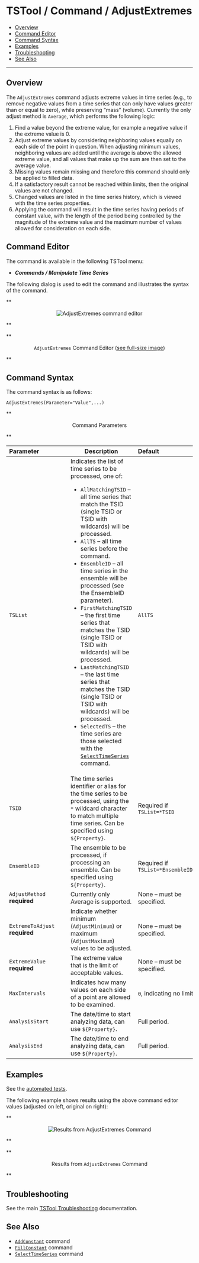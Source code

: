 # TSTool / Command / AdjustExtremes #

*   [Overview](#overview)
*   [Command Editor](#command-editor)
*   [Command Syntax](#command-syntax)
*   [Examples](#examples)
*   [Troubleshooting](#troubleshooting)
*   [See Also](#see-also)

-------------------------

## Overview ##

The `AdjustExtremes` command adjusts extreme values in time series (e.g.,
to remove negative values from a time series that can only have values
greater than or equal to zero), while preserving “mass” (volume).
Currently the only adjust method is `Average`, which performs the following logic:

1.  Find a value beyond the extreme value, for example a negative value if the extreme value is 0.
2.  Adjust extreme values by considering neighboring values equally on each side of the point in question.
    When adjusting minimum values, neighboring values are added until the average
    is above the allowed extreme value, and all values that make up the sum are then set to the average value.
3.  Missing values remain missing and therefore this command should only be applied to filled data.
4.  If a satisfactory result cannot be reached within limits, then the original values are not changed.
5.  Changed values are listed in the time series history, which is viewed with the time series properties.
6.  Applying the command will result in the time series having periods of constant value,
    with the length of the period being controlled by the magnitude of the
    extreme value and the maximum number of values allowed for consideration on each side.

## Command Editor ##

The command is available in the following TSTool menu:

*   ***Commands / Manipulate Time Series***

The following dialog is used to edit the command and illustrates the syntax of the command.

**<p style="text-align: center;">
![AdjustExtremes command editor](AdjustExtremes.png)
</p>**

**<p style="text-align: center;">
`AdjustExtremes` Command Editor (<a href="../AdjustExtremes.png">see full-size image</a>)
</p>**

## Command Syntax ##

The command syntax is as follows:

```text
AdjustExtremes(Parameter="Value",...)
```
**<p style="text-align: center;">
Command Parameters
</p>**

|**Parameter**&nbsp;&nbsp;&nbsp;&nbsp;&nbsp;&nbsp;&nbsp;&nbsp;&nbsp;&nbsp;&nbsp;&nbsp;&nbsp;&nbsp;&nbsp;&nbsp;|**Description**|**Default**&nbsp;&nbsp;&nbsp;&nbsp;&nbsp;&nbsp;&nbsp;&nbsp;&nbsp;&nbsp;&nbsp;&nbsp;&nbsp;&nbsp;&nbsp;&nbsp;&nbsp;&nbsp;&nbsp;&nbsp;&nbsp;&nbsp;&nbsp;&nbsp;&nbsp;&nbsp;&nbsp;|
|--------------|-----------------|-----------------|
|`TSList`|Indicates the list of time series to be processed, one of:<br><ul><li>`AllMatchingTSID` – all time series that match the TSID (single TSID or TSID with wildcards) will be processed.</li><li>`AllTS` – all time series before the command.</li><li>`EnsembleID` – all time series in the ensemble will be processed (see the EnsembleID parameter).</li><li>`FirstMatchingTSID` – the first time series that matches the TSID (single TSID or TSID with wildcards) will be processed.</li><li>`LastMatchingTSID` – the last time series that matches the TSID (single TSID or TSID with wildcards) will be processed.</li><li>`SelectedTS` – the time series are those selected with the [`SelectTimeSeries`](../SelectTimeSeries/SelectTimeSeries.md) command.</li></ul> | `AllTS` |
|`TSID`|The time series identifier or alias for the time series to be processed, using the `*` wildcard character to match multiple time series.  Can be specified using `${Property}`.|Required if `TSList=*TSID`|
|`EnsembleID`|The ensemble to be processed, if processing an ensemble. Can be specified using `${Property}`.|Required if `TSList=*EnsembleID`|
|`AdjustMethod`<br>**required**|Currently only Average is supported.|None – must be specified.|
|`ExtremeToAdjust`<br>**required**|Indicate whether minimum (`AdjustMinimum`) or maximum (`AdjustMaximum`) values to be adjusted.|None – must be specified.|
|`ExtremeValue`<br>**required**|The extreme value that is the limit of acceptable values.|None – must be specified.|
|`MaxIntervals`|Indicates how many values on each side of a point are allowed to be examined.|`0`, indicating no limit.|
|`AnalysisStart`|The date/time to start analyzing data, can use `${Property}`.|Full period.|
|`AnalysisEnd`|The date/time to end analyzing data, can use `${Property}`.|Full period.|

## Examples ##

See the [automated tests](https://github.com/OpenCDSS/cdss-app-tstool-test/tree/master/test/commands/AdjustExtremes).

The following example shows results using the above command editor values (adjusted on left, original on right):

**<p style="text-align: center;">
![Results from AdjustExtremes Command](AdjustExtremes_Table.png)
</p>**

**<p style="text-align: center;">
Results from `AdjustExtremes` Command
</p>**

## Troubleshooting ##

See the main [TSTool Troubleshooting](../../troubleshooting/troubleshooting.md) documentation.

## See Also ##

*   [`AddConstant`](../AddConstant/AddConstant.md) command
*   [`FillConstant`](../FillConstant/FillConstant.md) command
*   [`SelectTimeSeries`](../SelectTimeSeries/SelectTimeSeries.md) command
